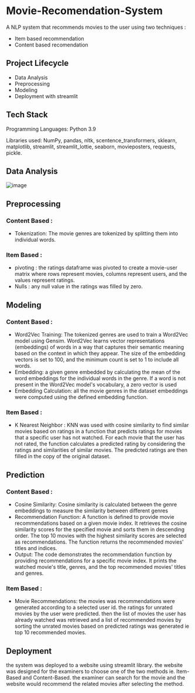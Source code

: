 # Movie-Recomendation-System

A NLP system that recommends movies to the user using two techniques :
 -  Item based recommendation
 -  Content based recomendation

## Project Lifecycle

- Data Analysis
- Preprocessing 
- Modeling
- Deployment with streamlit

## Tech Stack 

Programming Languages: Python 3.9

Libraries used: NumPy, pandas, nltk, scentence_transformers, sklearn, matplotlib, streamlit, streamlit_lottie, seaborn, movieposters, requests, pickle.

## Data Analysis

![image](https://github.com/Nourhan-Mahmoud/Movie_Recommender_System-NLP_Project/assets/61950036/9e5fce26-6e83-44c8-9b78-0c05a3808183)

## Preprocessing 
### Content Based : 
 - Tokenization: The movie genres are tokenized by splitting them into individual words.
### Item Based :
 - pivoting : the ratings dataframe was pivoted to create a movie-user matrix where rows represent movies, columns represent users, and the values represent ratings.
 - Nulls : any null value in the ratings was filled by zero.

## Modeling
### Content Based : 
 - Word2Vec Training: The tokenized genres are used to train a Word2Vec model using Gensim. Word2Vec learns vector representations (embeddings) of words in a way that captures their semantic meaning based on the context in which they appear. The size of the embedding vectors is set to 100, and the minimum count is set to 1 to include all words.
 - Embedding: a given genre embedded by calculating the mean of the word embeddings for the individual words in the genre. If a word is not present in the Word2Vec model's vocabulary, a zero vector is used
 - Embedding Calculation: all the movie genres in the dataset embeddings were computed using the defined embedding function.
### Item Based :
 - K Nearest Neighbor : KNN was used with cosine similarity to find similar movies based on ratings in a function that predicts ratings for movies that a specific user has not watched. For each movie that the user has not rated, the function calculates a predicted rating by considering the ratings and similarities of similar movies. The predicted ratings are then filled in the copy of the original dataset.
 
## Prediction
### Content Based : 
 - Cosine Similarity: Cosine similarity is calculated between the genre embeddings to measure the similarity between different genres
 - Recommendation Function: A function is defined to provide movie recommendations based on a given movie index. It retrieves the cosine similarity scores for the specified movie and sorts them in descending order. The top 10 movies with the highest similarity scores are selected as recommendations. The function returns the recommended movies' titles and indices.
 - Output: The code demonstrates the recommendation function by providing recommendations for a specific movie index. It prints the watched movie's title, genres, and the top recommended movies' titles and genres.
### Item Based :
 - Movie Recommendations: the movies was recommendations were generated according to a selected user id. the ratings for unrated movies by the user were predicted. then the list of movies the user has already watched was retrieved and a list of recommended movies by sorting the unrated movies based on predicted ratings was generated ie top 10 recommended movies.

## Deployment
the system was deployed to a website using streamlit library. the website was designed for the examiners to choose one of the two methods ie. Item-Based and Content-Based. the examiner can search for the movie and the website would recommend the related movies after selecting the method.
